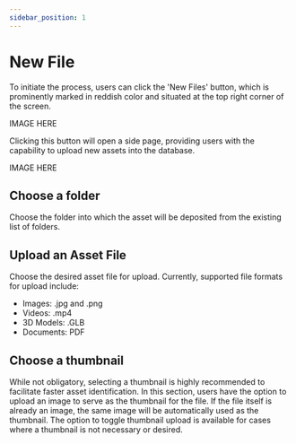```yaml
---
sidebar_position: 1
---
```


# New File

To initiate the process, users can click the 'New Files' button, which is prominently marked in reddish color and situated at the top right corner of the screen.  

IMAGE HERE

Clicking this button will open a side page, providing users with the capability to upload new assets into the database.

IMAGE HERE

## Choose a folder
Choose the folder into which the asset will be deposited from the existing list of folders.

## Upload an Asset File
Choose the desired asset file for upload. Currently, supported file formats for upload include:
- Images: .jpg and .png
- Videos: .mp4
- 3D Models: .GLB
- Documents: PDF

## Choose a thumbnail 
While not obligatory, selecting a thumbnail is highly recommended to facilitate faster asset identification. In this section, users have the option to upload an image to serve as the thumbnail for the file. If the file itself is already an image, the same image will be automatically used as the thumbnail. The option to toggle thumbnail upload is available for cases where a thumbnail is not necessary or desired.

